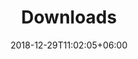 ---
title: "Downloads"
date: 2018-12-29T11:02:05+06:00
icon: "ti-download"
description: "Source code vault"
type : "docs"
---